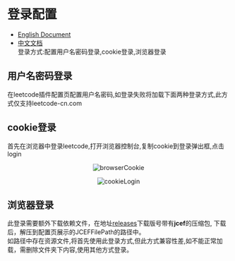 # 登录配置  
  - [English Document](https://github.com/shuzijun/leetcode-editor/blob/master/doc/LoginHelp.md)  
  - [中文文档](#登录配置)   
  登录方式:配置用户名密码登录,cookie登录,浏览器登录  
## 用户名密码登录  
  在leetcode插件配置页配置用户名密码,如登录失败将加载下面两种登录方式,此方式仅支持leetcode-cn.com  
## cookie登录  
  首先在浏览器中登录leetcode,打开浏览器控制台,复制cookie到登录弹出框,点击login  
  <p align="center">
    <img src="https://raw.githubusercontent.com/shuzijun/leetcode-editor/master/doc/browserCookie.png" alt="browserCookie"/>
  </p>  
  <p align="center">
    <img src="https://raw.githubusercontent.com/shuzijun/leetcode-editor/master/doc/cookieLogin.png" alt="cookieLogin"/>
  </p>   
    
## 浏览器登录  
  此登录需要额外下载依赖文件，在地址[releases](https://github.com/shuzijun/leetcode-editor/releases)下载版号带有**jcef**的压缩包,
  下载后，解压到配置页展示的JCEFFilePath的路径中。  
  如路径中存在资源文件,将首先使用此登录方式,但此方式兼容性差,如不能正常加载，需删除文件夹下内容,使用其他方式登录。
